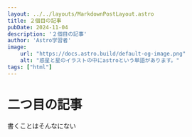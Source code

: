 ```yaml
---
layout: ../../layouts/MarkdownPostLayout.astro
title: ２個目の記事
pubDate: 2024-11-04
description: '２個目の記事'
author: 'Astro学習者'
image:
    url: "https://docs.astro.build/default-og-image.png"
    alt: "惑星と星のイラストの中にastroという単語があります。"
tags: ["html"]
---
```

# 二つ目の記事

書くことはそんなにない
